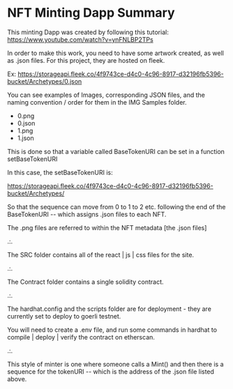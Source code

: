 # NFT Minting Dapp Summary

This minting Dapp was created by following this tutorial: 
https://www.youtube.com/watch?v=ynFNLBP2TPs

In order to make this work, you need to have some artwork created, as well as .json files. 
For this project, they are hosted on fleek. 

Ex: 
https://storageapi.fleek.co/4f9743ce-d4c0-4c96-8917-d32196fb5396-bucket/Archetypes/0.json

You can see examples of Images, corresponding JSON files, and the naming convention / order for them in the IMG Samples folder. 

* 0.png
* 0.json
* 1.png
* 1.json

This is done so that a variable called BaseTokenURI can be set in a function setBaseTokenURI 

In this case, the setBaseTokenURI is: 

https://storageapi.fleek.co/4f9743ce-d4c0-4c96-8917-d32196fb5396-bucket/Archetypes/

So that the sequence can move from 0 to 1 to 2 etc. following the end of the BaseTokenURI -- which assigns .json files to each NFT. 

The .png files are referred to within the NFT metadata [the .json files]

.:. 

The SRC folder contains all of the react | js | css files for the site. 

.:. 

The Contract folder contains a single solidity contract. 

.:. 

The hardhat.config and the scripts folder are for deployment - they are currently set to deploy to goerli testnet.

You will need to create a .env file, and run some commands in hardhat to compile | deploy | verify the contract on etherscan. 

.:. 

This style of minter is one where someone calls a Mint() and then there is a sequence for the tokenURI -- which is the address of the .json file listed above. 
